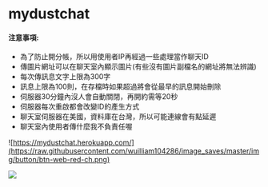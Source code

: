 # mydustchat

#### 注意事項:
- 為了防止開分帳，所以用使用者IP再經過一些處理當作聊天ID
- 傳圖片網址可以在聊天室內顯示圖片(有些沒有圖片副檔名的網址將無法辨識)
- 每次傳訊息文字上限為300字
- 訊息上限為100則，在存檔時如果超過將會從最早的訊息開始刪除
- 伺服器30分鐘內沒人會自動關閉，再開約需等20秒
- 伺服器每次重啟都會改變ID的產生方式
- 聊天室伺服器在美國，資料庫在台灣，所以可能連線會有點延遲
- 聊天室內使用者傳什麼我不負責任喔

![https://mydustchat.herokuapp.com/](https://raw.githubusercontent.com/wuilliam104286/image_saves/master/img/button/btn-web-red-ch.png)

![](https://truth.bahamut.com.tw/s01/202109/d8f48bf26e006512e13d10bc8b43aff0.PNG?w=1000)

